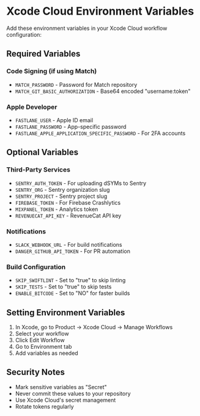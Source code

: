 # Xcode Cloud Environment Variables

Add these environment variables in your Xcode Cloud workflow configuration:

## Required Variables

### Code Signing (if using Match)
- `MATCH_PASSWORD` - Password for Match repository
- `MATCH_GIT_BASIC_AUTHORIZATION` - Base64 encoded "username:token"

### Apple Developer
- `FASTLANE_USER` - Apple ID email
- `FASTLANE_PASSWORD` - App-specific password
- `FASTLANE_APPLE_APPLICATION_SPECIFIC_PASSWORD` - For 2FA accounts

## Optional Variables

### Third-Party Services
- `SENTRY_AUTH_TOKEN` - For uploading dSYMs to Sentry
- `SENTRY_ORG` - Sentry organization slug
- `SENTRY_PROJECT` - Sentry project slug
- `FIREBASE_TOKEN` - For Firebase Crashlytics
- `MIXPANEL_TOKEN` - Analytics token
- `REVENUECAT_API_KEY` - RevenueCat API key

### Notifications
- `SLACK_WEBHOOK_URL` - For build notifications
- `DANGER_GITHUB_API_TOKEN` - For PR automation

### Build Configuration
- `SKIP_SWIFTLINT` - Set to "true" to skip linting
- `SKIP_TESTS` - Set to "true" to skip tests
- `ENABLE_BITCODE` - Set to "NO" for faster builds

## Setting Environment Variables

1. In Xcode, go to Product → Xcode Cloud → Manage Workflows
2. Select your workflow
3. Click Edit Workflow
4. Go to Environment tab
5. Add variables as needed

## Security Notes

- Mark sensitive variables as "Secret"
- Never commit these values to your repository
- Use Xcode Cloud's secret management
- Rotate tokens regularly